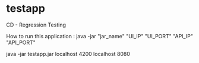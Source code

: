 # testapp
CD - Regression Testing

How to run this application :
java -jar "jar_name" "UI_IP" "UI_PORT" "API_IP" "API_PORT"

java -jar testapp.jar localhost 4200 localhost 8080

